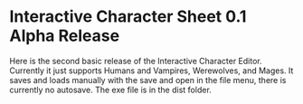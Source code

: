 # Interactive Character Sheet 0.1 Alpha Release
Here is the second basic release of the Interactive Character Editor. Currently it just supports Humans and Vampires, Werewolves, and Mages. It saves and loads manually with the save and open in the file menu, there is currently no autosave. The exe file is in the dist folder.
